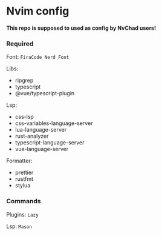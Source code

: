 # Nvim config

**This repo is supposed to used as config by NvChad users!**

### Required

Font: `FiraCode Nerd Font`

Libs:

- ripgrep
- typescript
- @vue/typescript-plugin

Lsp:

- css-lsp
- css-variables-language-server
- lua-language-server
- rust-analyzer
- typescript-language-server
- vue-language-server

Formatter:

- prettier
- rustfmt
- stylua

### Commands

Plugins: `Lazy`

Lsp: `Mason`
